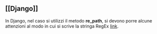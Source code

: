 ## [[Django]]
In Django, nel caso si utilizzi il metodo **re_path**, si devono porre alcune attenzioni al modo in cui si scrive la stringa RegEx [link](https://www.webforefront.com/django/regexpdjangourls.html).
